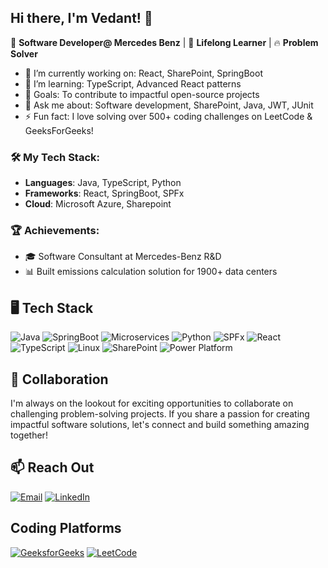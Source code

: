 ## Hi there, I'm Vedant! 👋

🚀 **Software Developer@ Mercedes Benz** | 🌱 **Lifelong Learner** | 🔥 **Problem Solver** 

- 🔭 I’m currently working on: React, SharePoint, SpringBoot
- 🌱 I’m learning: TypeScript, Advanced React patterns
- 🎯 Goals: To contribute to impactful open-source projects
- 💬 Ask me about: Software development, SharePoint, Java, JWT, JUnit
- ⚡ Fun fact: I love solving over 500+ coding challenges on LeetCode & GeeksForGeeks!

### 🛠️ My Tech Stack:
- **Languages**: Java, TypeScript, Python
- **Frameworks**: React, SpringBoot, SPFx
- **Cloud**: Microsoft Azure, Sharepoint

### 🏆 Achievements:
- 🎓 Software Consultant at Mercedes-Benz R&D
- 📊 Built emissions calculation solution for 1900+ data centers

## 🖥️ Tech Stack

![Java](https://img.shields.io/badge/Java-orange?style=for-the-badge&logo=java&logoColor=white)
![SpringBoot](https://img.shields.io/badge/Spring%20Boot-brightgreen?style=for-the-badge&logo=spring-boot&logoColor=white)
![Microservices](https://img.shields.io/badge/Microservices-yellow?style=for-the-badge)
![Python](https://img.shields.io/badge/Python-blue?style=for-the-badge&logo=python&logoColor=white)
![SPFx](https://img.shields.io/badge/SPFx-blue?style=for-the-badge&logo=microsoft&logoColor=white)
![React](https://img.shields.io/badge/React-blue?style=for-the-badge&logo=react&logoColor=white)
![TypeScript](https://img.shields.io/badge/TypeScript-blue?style=for-the-badge&logo=typescript&logoColor=white)
![Linux](https://img.shields.io/badge/Linux-yellow?style=for-the-badge&logo=linux&logoColor=white)
![SharePoint](https://img.shields.io/badge/SharePoint-0078D4?style=for-the-badge&logo=microsoft-sharepoint&logoColor=white)
![Power Platform](https://img.shields.io/badge/Power%20Platform-742774?style=for-the-badge&logo=microsoft-power-platform&logoColor=white)




## 💞 Collaboration

I'm always on the lookout for exciting opportunities to collaborate on challenging problem-solving projects. If you share a passion for creating impactful software solutions, let's connect and build something amazing together!

## 📫 Reach Out

[![Email](https://img.shields.io/badge/Email-red?style=for-the-badge&logo=gmail&logoColor=white)](mailto:srivastava.vedant0106@gmail.com)
[![LinkedIn](https://img.shields.io/badge/LinkedIn-blue?style=for-the-badge&logo=linkedin&logoColor=white)](https://www.linkedin.com/in/Vedant0106/)

## Coding Platforms

[![GeeksforGeeks](https://img.shields.io/badge/GeeksforGeeks-darkgreen?style=for-the-badge&logo=geeksforgeeks&logoColor=white)](https://auth.geeksforgeeks.org/user/Vedant0106/)
[![LeetCode](https://img.shields.io/badge/LeetCode-orange?style=for-the-badge&logo=leetcode&logoColor=white)](https://leetcode.com/Vedant0106/)


<!--
**Vedant0106/Vedant0106** is a ✨ _special_ ✨ repository because its `README.md` (this file) appears on your GitHub profile.

Here are some ideas to get you started:

- 🔭 I’m currently working on ...
- 🌱 I’m currently learning ...
- 👯 I’m looking to collaborate on ...
- 🤔 I’m looking for help with ...
- 💬 Ask me about ...
- 📫 How to reach me: ...
- 😄 Pronouns: ...
- ⚡ Fun fact: ...
-->
